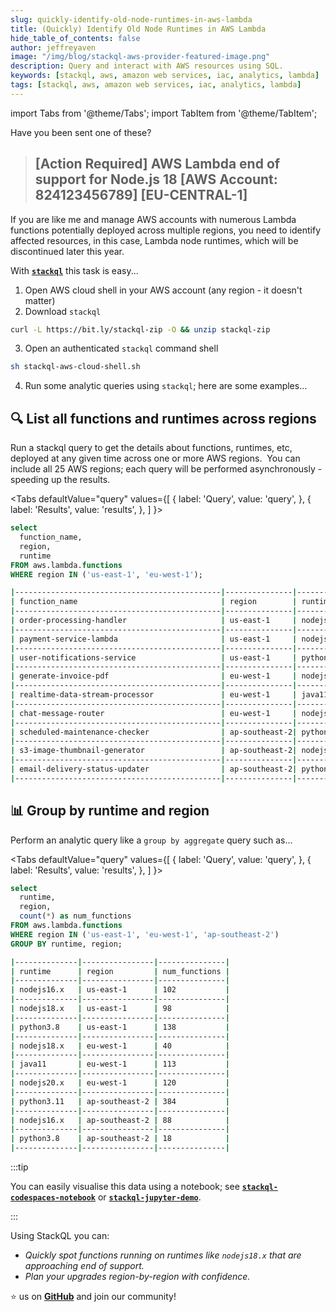 ```yaml
---
slug: quickly-identify-old-node-runtimes-in-aws-lambda
title: (Quickly) Identify Old Node Runtimes in AWS Lambda
hide_table_of_contents: false
author: jeffreyaven
image: "/img/blog/stackql-aws-provider-featured-image.png"
description: Query and interact with AWS resources using SQL.
keywords: [stackql, aws, amazon web services, iac, analytics, lambda]
tags: [stackql, aws, amazon web services, iac, analytics, lambda]
---
```


import Tabs from '@theme/Tabs';
import TabItem from '@theme/TabItem';

Have you been sent one of these?

> ## [Action Required] AWS Lambda end of support for Node.js 18 [AWS Account: 824123456789] [EU-CENTRAL-1]

If you are like me and manage AWS accounts with numerous Lambda functions potentially deployed across multiple regions, you need to identify affected resources, in this case, Lambda node runtimes, which will be discontinued later this year.  

With [__`stackql`__](https://github.com/stackql/stackql) this task is easy...

1. Open AWS cloud shell in your AWS account (any region - it doesn't matter)
2. Download `stackql`
```bash
curl -L https://bit.ly/stackql-zip -O && unzip stackql-zip
```
3. Open an authenticated `stackql` command shell
```bash
sh stackql-aws-cloud-shell.sh
```
4. Run some analytic queries using `stackql`; here are some examples...

## 🔍 List all functions and runtimes across regions

Run a stackql query to get the details about functions, runtimes, etc, deployed at any given time across one or more AWS regions.  You can include all 25 AWS regions; each query will be performed asynchronously - speeding up the results.

<Tabs
  defaultValue="query"
  values={[
    { label: 'Query', value: 'query', },
    { label: 'Results', value: 'results', },
  ]
}>
<TabItem value="query">

```sql
select 
  function_name, 
  region,
  runtime 
FROM aws.lambda.functions 
WHERE region IN ('us-east-1', 'eu-west-1');
```

</TabItem>
<TabItem value="results">

```bash
|----------------------------------------------|---------------|------------|
| function_name                                | region        | runtime    |
|----------------------------------------------|---------------|------------|
| order-processing-handler                     | us-east-1     | nodejs16.x |
|----------------------------------------------|---------------|------------|
| payment-service-lambda                       | us-east-1     | nodejs18.x |
|----------------------------------------------|---------------|------------|
| user-notifications-service                   | us-east-1     | python3.8  |
|----------------------------------------------|---------------|------------|
| generate-invoice-pdf                         | eu-west-1     | nodejs18.x |
|----------------------------------------------|---------------|------------|
| realtime-data-stream-processor               | eu-west-1     | java11     |
|----------------------------------------------|---------------|------------|
| chat-message-router                          | eu-west-1     | nodejs20.x |
|----------------------------------------------|---------------|------------|
| scheduled-maintenance-checker                | ap-southeast-2| python3.11 |
|----------------------------------------------|---------------|------------|
| s3-image-thumbnail-generator                 | ap-southeast-2| nodejs16.x |
|----------------------------------------------|---------------|------------|
| email-delivery-status-updater                | ap-southeast-2| python3.8  |
|----------------------------------------------|---------------|------------|
```

</TabItem>
</Tabs>

## 📊 Group by runtime and region

Perform an analytic query like a `group by aggregate` query such as...

<Tabs
  defaultValue="query"
  values={[
    { label: 'Query', value: 'query', },
    { label: 'Results', value: 'results', },
  ]
}>
<TabItem value="query">

```sql
select 
  runtime, 
  region, 
  count(*) as num_functions 
FROM aws.lambda.functions 
WHERE region IN ('us-east-1', 'eu-west-1', 'ap-southeast-2')
GROUP BY runtime, region;
```

</TabItem>
<TabItem value="results">


</TabItem>
</Tabs>

```bash
|--------------|----------------|---------------|
| runtime      | region         | num_functions |
|--------------|----------------|---------------|
| nodejs16.x   | us-east-1      | 102           |
|--------------|----------------|---------------|
| nodejs18.x   | us-east-1      | 98            |
|--------------|----------------|---------------|
| python3.8    | us-east-1      | 138           |
|--------------|----------------|---------------|
| nodejs18.x   | eu-west-1      | 40            |
|--------------|----------------|---------------|
| java11       | eu-west-1      | 113           |
|--------------|----------------|---------------|
| nodejs20.x   | eu-west-1      | 120           |
|--------------|----------------|---------------|
| python3.11   | ap-southeast-2 | 384           |
|--------------|----------------|---------------|
| nodejs16.x   | ap-southeast-2 | 88            |
|--------------|----------------|---------------|
| python3.8    | ap-southeast-2 | 18            |
|--------------|----------------|---------------|
```

:::tip

You can easily visualise this data using a notebook; see [__`stackql-codespaces-notebook`__](https://github.com/stackql/stackql-codespaces-notebook) or [__`stackql-jupyter-demo`__](https://github.com/stackql/stackql-jupyter-demo).

:::

Using StackQL you can:
- *Quickly spot functions running on runtimes like `nodejs18.x` that are approaching end of support.*
- *Plan your upgrades region-by-region with confidence.*

⭐ us on [__GitHub__](https://github.com/stackql/stackql) and join our community!